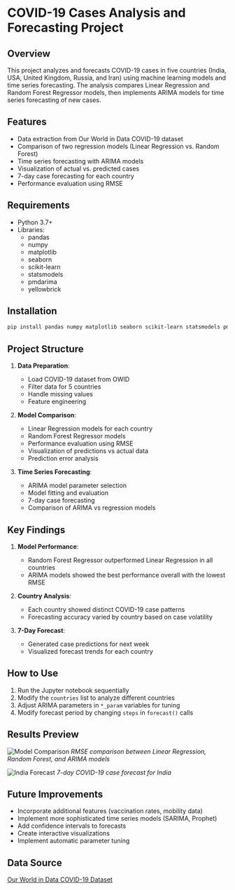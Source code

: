 # COVID-19 Cases Analysis and Forecasting Project

## Overview
This project analyzes and forecasts COVID-19 cases in five countries (India, USA, United Kingdom, Russia, and Iran) using machine learning models and time series forecasting. The analysis compares Linear Regression and Random Forest Regressor models, then implements ARIMA models for time series forecasting of new cases.

## Features
- Data extraction from Our World in Data COVID-19 dataset
- Comparison of two regression models (Linear Regression vs. Random Forest)
- Time series forecasting with ARIMA models
- Visualization of actual vs. predicted cases
- 7-day case forecasting for each country
- Performance evaluation using RMSE

## Requirements
- Python 3.7+
- Libraries:
  - pandas
  - numpy
  - matplotlib
  - seaborn
  - scikit-learn
  - statsmodels
  - pmdarima
  - yellowbrick

## Installation
```bash
pip install pandas numpy matplotlib seaborn scikit-learn statsmodels pmdarima yellowbrick
```

## Project Structure
1. **Data Preparation**: 
   - Load COVID-19 dataset from OWID
   - Filter data for 5 countries
   - Handle missing values
   - Feature engineering

2. **Model Comparison**:
   - Linear Regression models for each country
   - Random Forest Regressor models
   - Performance evaluation using RMSE
   - Visualization of predictions vs actual data
   - Prediction error analysis

3. **Time Series Forecasting**:
   - ARIMA model parameter selection
   - Model fitting and evaluation
   - 7-day case forecasting
   - Comparison of ARIMA vs regression models

## Key Findings
1. **Model Performance**:
   - Random Forest Regressor outperformed Linear Regression in all countries
   - ARIMA models showed the best performance overall with the lowest RMSE
   
2. **Country Analysis**:
   - Each country showed distinct COVID-19 case patterns
   - Forecasting accuracy varied by country based on case volatility

3. **7-Day Forecast**:
   - Generated case predictions for next week
   - Visualized forecast trends for each country

## How to Use
1. Run the Jupyter notebook sequentially
2. Modify the `countries` list to analyze different countries
3. Adjust ARIMA parameters in `*_param` variables for tuning
4. Modify forecast period by changing `steps` in `forecast()` calls

## Results Preview
![Model Comparison](model_comparison.png)
*RMSE comparison between Linear Regression, Random Forest, and ARIMA models*

![India Forecast](india_forecast.png)
*7-day COVID-19 case forecast for India*

## Future Improvements
- Incorporate additional features (vaccination rates, mobility data)
- Implement more sophisticated time series models (SARIMA, Prophet)
- Add confidence intervals to forecasts
- Create interactive visualizations
- Implement automatic parameter tuning

## Data Source
[Our World in Data COVID-19 Dataset](https://github.com/owid/covid-19-data/tree/master/public/data)
